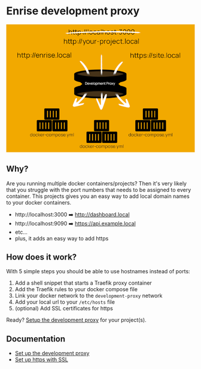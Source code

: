 # Enrise development proxy

![Development proxy](./development-proxy.png)

## Why?

Are you running multiple docker containers/projects? Then it's very likely that you struggle with the port numbers
that needs to be assigned to every container. This projects gives you an easy way to add local domain names to
your docker containers.

- http://localhost:3000 :arrow_right: http://dashboard.local
- http://localhost:9090 :arrow_right: https://api.example.local
- etc...
- plus, it adds an easy way to add https

## How does it work?

With 5 simple steps you should be able to use hostnames instead of ports:

1. Add a shell snippet that starts a Traefik proxy container
2. Add the Traefik rules to your docker compose file
3. Link your docker network to the `development-proxy` network
4. Add your local url to your `/etc/hosts` file 
5. (optional) Add SSL certificates for https

Ready? [Setup the development proxy](./setup.md) for your project(s).

## Documentation

- [Set up the development proxy](./setup.md)
- [Set up https with SSL](./setup-https.md)

